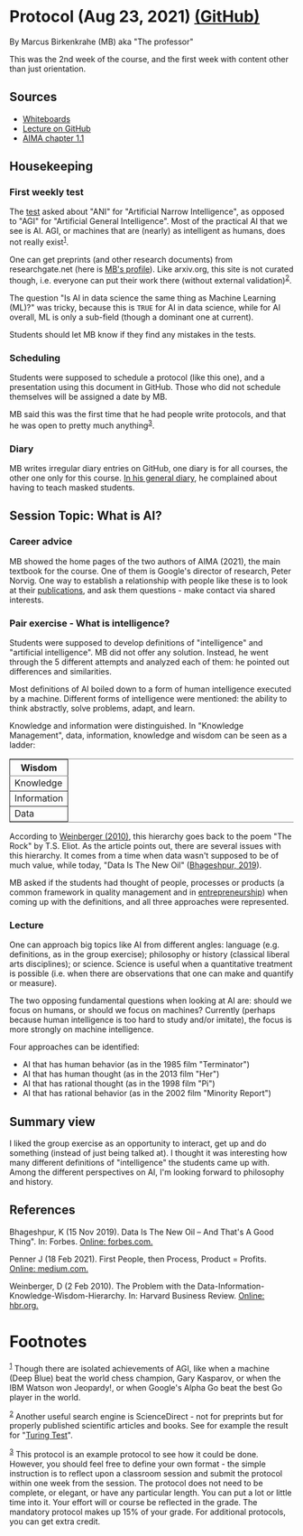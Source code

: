 
# Protocol (Aug 23, 2021) [(GitHub)](https://github.com/birkenkrahe/ai482/blob/main/2_what_is_ai/protocol_23_aug.md)

By Marcus Birkenkrahe (MB) aka "The professor"

This was the 2nd week of the course, and the first week with
content other than just orientation.


## Sources

-   [Whiteboards](https://drive.google.com/drive/folders/19VyEQQaN7JzbsS-6NFvboDQm4FPFrpQk?usp=sharing)
-   [Lecture on GitHub](https://github.com/birkenkrahe/ai482/blob/main/2_what_is_ai/2_what_is_ai.md)
-   [AIMA chapter 1.1](https://drive.google.com/drive/folders/16zu61TE3XXSDPK5H0ls5Hmb-xPXp-qnZ?usp=sharing)


## Housekeeping


### First weekly test

The [test](https://lyon.schoology.com/course/5071626602/materials#!filter_type=assessments) asked about "ANI" for "Artificial Narrow Intelligence",
as opposed to "AGI" for "Artificial General Intelligence". Most
of the practical AI that we see is AI. AGI, or machines that are
(nearly) as intelligent as humans, does not really exist<sup><a id="fnr.1" class="footref" href="#fn.1">1</a></sup>.

One can get preprints (and other research documents) from
researchgate.net (here is [MB's profile](https://www.researchgate.net/profile/Marcus-Birkenkrahe)). Like arxiv.org, this
site is not curated though, i.e. everyone can put their work
there (without external validation)<sup><a id="fnr.2" class="footref" href="#fn.2">2</a></sup>.

The question "Is AI in data science the same thing as Machine
Learning (ML)?" was tricky, because this is `TRUE` for AI in
data science, while for AI overall, ML is only a sub-field
(though a dominant one at current).

Students should let MB know if they find any mistakes in the
tests.


### Scheduling

Students were supposed to schedule a protocol (like this one),
and a presentation using this document in GitHub. Those who did
not schedule themselves will be assigned a date by MB.

MB said this was the first time that he had people write
protocols, and that he was open to pretty much anything<sup><a id="fnr.3" class="footref" href="#fn.3">3</a></sup>.


### Diary

MB writes irregular diary entries on GitHub, one diary is for
all courses, the other one only for this course. [In his general
diary](https://github.com/birkenkrahe/org/blob/master/diary.md#org5bbaf46), he complained about having to teach masked students.


## Session Topic: What is AI?


### Career advice

MB showed the home pages of the two authors of AIMA (2021), the
main textbook for the course. One of them is Google's director
of research, Peter Norvig. One way to establish a relationship
with people like these is to look at their [publications](http://www.norvig.com/), and ask
them questions - make contact via shared interests.


### Pair exercise - What is intelligence?

Students were supposed to develop definitions of "intelligence"
and "artificial intelligence". MB did not offer any
solution. Instead, he went through the 5 different attempts and
analyzed each of them: he pointed out differences and
similarities.

Most definitions of AI boiled down to a form of human
intelligence executed by a machine. Different forms of
intelligence were mentioned: the ability to think abstractly,
solve problems, adapt, and learn.

Knowledge and information were distinguished. In "Knowledge
Management", data, information, knowledge and wisdom can be seen
as a ladder:

<table border="2" cellspacing="0" cellpadding="6" rules="groups" frame="hsides">


<colgroup>
<col  class="org-left" />
</colgroup>
<thead>
<tr>
<th scope="col" class="org-left">Wisdom</th>
</tr>
</thead>

<tbody>
<tr>
<td class="org-left">Knowledge</td>
</tr>
</tbody>

<tbody>
<tr>
<td class="org-left">Information</td>
</tr>
</tbody>

<tbody>
<tr>
<td class="org-left">Data</td>
</tr>
</tbody>
</table>

According to [Weinberger (2010)](#org35b63da), this hierarchy goes back to the
poem "The Rock" by T.S. Eliot. As the article points out, there
are several issues with this hierarchy. It comes from a time
when data wasn't supposed to be of much value, while today,
"Data Is The New Oil" ([Bhageshpur, 2019](#org393d569)).

MB asked if the students had thought of people, processes or
products (a common framework in quality management and in
[entrepreneurship](#org4482c2e)) when coming up with the definitions, and all
three approaches were represented.


### Lecture

One can approach big topics like AI from different angles:
language (e.g. definitions, as in the group exercise);
philosophy or history (classical liberal arts disciplines); or
science. Science is useful when a quantitative treatment is
possible (i.e. when there are observations that one can make and
quantify or measure).

The two opposing fundamental questions when looking at AI are:
should we focus on humans, or should we focus on machines?
Currently (perhaps because human intelligence is too hard to
study and/or imitate), the focus is more strongly on machine
intelligence.

Four approaches can be identified:

-   AI that has human behavior (as in the 1985 film "Terminator")
-   AI that has human thought (as in the 2013 film "Her")
-   AI that has rational thought (as in the 1998 film "Pi")
-   AI that has rational behavior (as in the 2002 film "Minority
    Report")


## Summary view

I liked the group exercise as an opportunity to interact, get up
and do something (instead of just being talked at). I thought it
was interesting how many different definitions of "intelligence"
the students came up with. Among the different perspectives on
AI, I'm looking forward to philosophy and history.


## References

<a id="org393d569"></a> Bhageshpur, K (15 Nov 2019). Data Is The New Oil
&#x2013; And That's A Good Thing". In: Forbes. [Online: forbes.com.](https://www.forbes.com/sites/forbestechcouncil/2019/11/15/data-is-the-new-oil-and-thats-a-good-thing/)

<a id="org4482c2e"></a> Penner J (18 Feb 2021). First People, then
Process, Product = Profits. [Online: medium.com.](https://medium.com/the-soul-of-startups/first-people-then-process-product-profits-e1a20ed34189)

<a id="org35b63da"></a> Weinberger, D (2 Feb 2010). The Problem with
the Data-Information-Knowledge-Wisdom-Hierarchy. In: Harvard
Business Review. [Online: hbr.org.](https://hbr.org/2010/02/data-is-to-info-as-info-is-not)


# Footnotes

<sup><a id="fn.1" href="#fnr.1">1</a></sup> Though there are isolated achievements of AGI, like when a
machine (Deep Blue) beat the world chess champion, Gary Kasparov, or
when the IBM Watson won Jeopardy!, or when Google's Alpha Go beat the
best Go player in the world.

<sup><a id="fn.2" href="#fnr.2">2</a></sup> Another useful search engine is ScienceDirect - not for
preprints but for properly published scientific articles and
books. See for example the result for "[Turing Test](https://www.sciencedirect.com/topics/neuroscience/turing-test)".

<sup><a id="fn.3" href="#fnr.3">3</a></sup> This protocol is an example protocol to see how it could be
done. However, you should feel free to define your own format - the
simple instruction is to reflect upon a classroom session and submit
the protocol within one week from the session. The protocol does not need to be complete, or
elegant, or have any particular length. You can put a lot or little
time into it. Your effort will or course be reflected in the
grade. The mandatory protocol makes up 15% of your grade. For
additional protocols, you can get extra credit.
